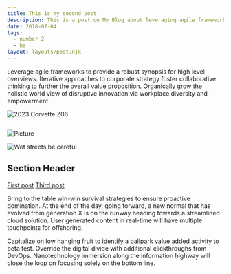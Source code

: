 ```yaml
---
title: This is my second post.
description: This is a post on My Blog about leveraging agile frameworks.
date: 2018-07-04
tags:
  - number 2
  - ha
layout: layouts/post.njk
---
```

Leverage agile frameworks to provide a robust synopsis for high level overviews. Iterative approaches to corporate strategy foster collaborative thinking to further the overall value proposition. Organically grow the holistic world view of disruptive innovation via workplace diversity and empowerment.

![2023 Corvette Z06](https://mycloud.mo.cloudinary.net/https://storage.googleapis.com/cloudinarymedia/images/2023-Chevrolet-Corvette-Z06-shrinkjpg.jpg)

<img data-src="https://res.cloudinary.com/paulportfolio/image/upload/f_auto,q_auto,c_fill/c_scale,w_auto:breakpoints_200_1920_30_15/hillshire-farm.jpg" alt="" class="cld-responsive">

![Picture](https://applegate-paul.mo.cloudinary.net/apple/muffin.jpg)



![Wet streets be careful](https://applegate-paul.mo.cloudinary.net/pack11/https://storage.googleapis.com/cloudinarymedia/images/street-scene-wet.jpg)

## Section Header

<a href="{{ '/posts/firstpost/' | url }}">First post</a>
<a href="{{ '/posts/thirdpost/' | url }}">Third post</a>

Bring to the table win-win survival strategies to ensure proactive domination. At the end of the day, going forward, a new normal that has evolved from generation X is on the runway heading towards a streamlined cloud solution. User generated content in real-time will have multiple touchpoints for offshoring.

Capitalize on low hanging fruit to identify a ballpark value added activity to beta test. Override the digital divide with additional clickthroughs from DevOps. Nanotechnology immersion along the information highway will close the loop on focusing solely on the bottom line.
